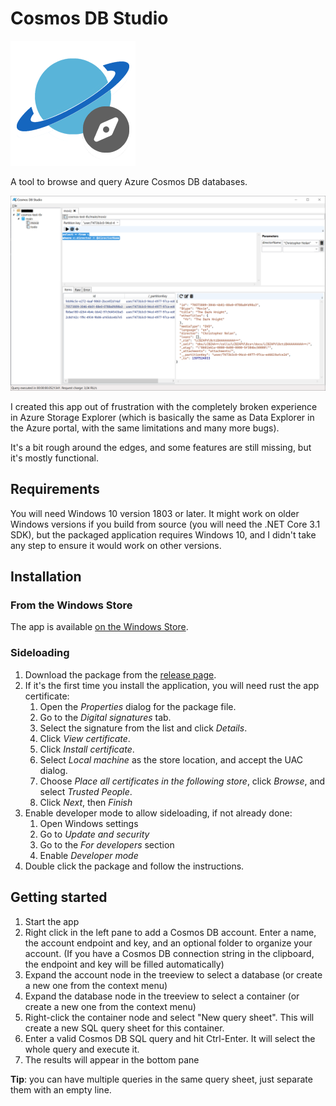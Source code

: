# Cosmos DB Studio

![Application icon](assets/cosmosdb-small.png)

A tool to browse and query Azure Cosmos DB databases.

![Screenshot](assets/screenshots/CosmosDBStudio-screenshot.png)

I created this app out of frustration with the completely broken experience in Azure Storage Explorer (which is basically the
same as Data Explorer in the Azure portal, with the same limitations and many more bugs).

It's a bit rough around the edges, and some features are still missing, but it's mostly functional.

## Requirements

You will need Windows 10 version 1803 or later.
It might work on older Windows versions if you build from source (you will need the .NET Core 3.1 SDK),
but the packaged application requires Windows 10, and I didn't take any step to ensure it would work on
other versions.

## Installation

### From the Windows Store

The app is available [on the Windows Store](https://www.microsoft.com/en-us/p/cosmos-db-studio/9mxmw2k8j04h).

### Sideloading

1. Download the package from the [release page](https://github.com/thomaslevesque/CosmosDBStudio/releases/tag/latest).
2. If it's the first time you install the application, you will need rust the app certificate:
    1. Open the *Properties* dialog for the package file.
    2. Go to the *Digital signatures* tab.
    3. Select the signature from the list and click *Details*.
    4. Click *View certificate*.
    5. Click *Install certificate*.
    6. Select *Local machine* as the store location, and accept the UAC dialog.
    7. Choose *Place all certificates in the following store*, click *Browse*, and select *Trusted People*.
    8. Click *Next*, then *Finish*
3. Enable developer mode to allow sideloading, if not already done:
    1. Open Windows settings
    2. Go to *Update and security*
    3. Go to the *For developers* section
    4. Enable *Developer mode*
4. Double click the package and follow the instructions.

## Getting started

1. Start the app
2. Right click in the left pane to add a Cosmos DB account. Enter a name, the account endpoint and key, and an optional folder
   to organize your account. (If you have a Cosmos DB connection string in the clipboard, the endpoint and key will be
   filled automatically)
3. Expand the account node in the treeview to select a database (or create a new one from the context menu)
4. Expand the database node in the treeview to select a container (or create a new one from the context menu)
5. Right-click the container node and select "New query sheet". This will create a new SQL query sheet for this container.
6. Enter a valid Cosmos DB SQL query and hit Ctrl-Enter. It will select the whole query and execute it.
7. The results will appear in the bottom pane

**Tip**: you can have multiple queries in the same query sheet, just separate them with an empty line.
